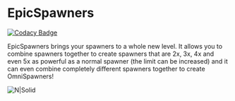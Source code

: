 # EpicSpawners

[![Codacy Badge](https://api.codacy.com/project/badge/Grade/d18670eb8ade46378b99214ab19c77c5)](https://app.codacy.com/gh/songoda/EpicSpawners?utm_source=github.com&utm_medium=referral&utm_content=songoda/EpicSpawners&utm_campaign=Badge_Grade_Settings)


EpicSpawners brings your spawners to a whole new level. It allows you to combine spawners together to create spawners that are 2x, 3x, 4x and even 5x as powerful as a normal spawner (the limit can be increased) and it can even combine completely different spawners together to create OmniSpawners!

![N|Solid](https://i.imgur.com/jKtE7ZM.png)